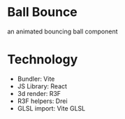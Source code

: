 # Ball Bounce

an animated bouncing ball component

# Technology

- Bundler: Vite
- JS Library: React
- 3d render: R3F
- R3F helpers: Drei
- GLSL import: Vite GLSL
